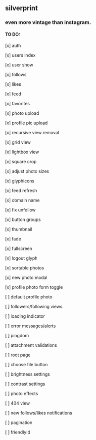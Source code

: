 ## silverprint

### even more vintage than instagram.

#### TO DO:

[x] auth

[x] users index

[x] user show

[x] follows

[x] likes

[x] feed

[x] favorites

[x] photo upload

[x] profile pic upload

[x] recursive view removal

[x] grid view

[x] lightbox view

[x] square crop

[x] adjust photo sizes

[x] glyphicons

[x] feed refresh

[x] domain name

[x] fix unfollow

[x] button groups

[x] thumbnail

[x] fade

[x] fullscreen

[x] logout glyph

[x] sortable photos

[x] new photo modal

[x] profile photo form toggle

[ ] default profile photo

[ ] followers/following views

[ ] loading indicator

[ ] error messages/alerts

[ ] pingdom

[ ] attachment validations

[ ] root page

[ ] choose file button

[ ] brightness settings

[ ] contrast settings

[ ] photo effects

[ ] 404 view

[ ] new follows/likes notifications

[ ] pagination

[ ] friendlyId
